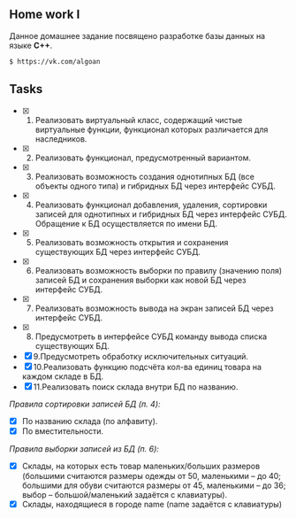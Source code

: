 ## Home work I

Данное домашнее задание посвящено разработке базы данных на языке **C++**.

```bash
$ https://vk.com/algoan
```

## Tasks

- [X] 1. Реализовать виртуальный класс, содержащий чистые виртуальные функции, функционал
которых различается для наследников.
- [X] 2. Реализовать функционал, предусмотренный вариантом.
- [X] 3. Реализовать возможность создания однотипных БД (все объекты одного типа) и гибридных
БД через интерфейс СУБД.
- [X] 4. Реализовать функционал добавления, удаления, сортировки записей для однотипных и
гибридных БД через интерфейс СУБД. Обращение к БД осуществляется по имени БД.
- [X] 5. Реализовать возможность открытия и сохранения существующих БД через интерфейс
СУБД.
- [X] 6. Реализовать возможность выборки по правилу (значению поля) записей БД и сохранения
выборки как новой БД через интерфейс СУБД.
- [X] 7. Реализовать возможность вывода на экран записей БД через интерфейс СУБД.
- [X] 8. Предусмотреть в интерфейсе СУБД команду вывода списка существующих БД.
- [X] 9.Предусмотреть обработку исключительных ситуаций.
- [X] 10.Реализовать функцию подсчёта кол-ва единиц товара на каждом складе в БД.
- [X] 11.Реализовать поиск склада внутри БД по названию.

*Правила сортировки записей БД (п. 4):*
- [X] По названию склада (по алфавиту).
- [X] По вместительности.

*Правила выборки записей из БД (п. 6):*
- [X] Склады, на которых есть товар маленьких/больших размеров (большими считаются размеры одежды от 50,
маленькими – до 40; большими для обуви считаются размеры от 45, маленькими – до 36; выбор –
большой/маленький задаётся с клавиатуры).
- [X] Склады, находящиеся в городе name (name задаётся с клавиатуры)
